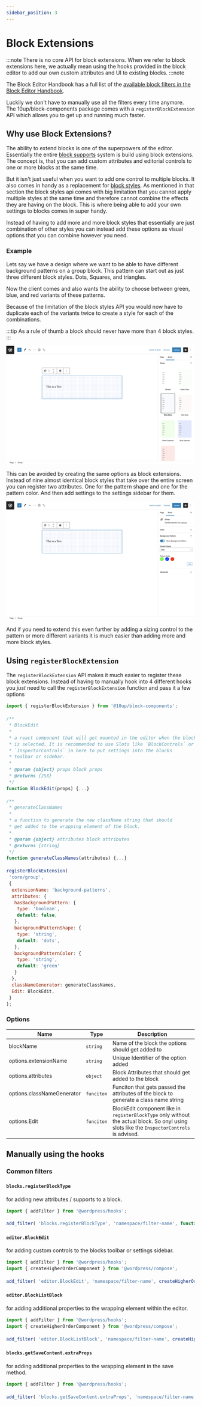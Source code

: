 ```yaml
---
sidebar_position: 3
---
```


# Block Extensions

:::note
There is no core API for block extensions. When we refer to block extensions here, we actually mean using the hooks provided in the block editor to add our own custom attributes and UI to existing blocks.
:::note

The Block Editor Handbook has a full list of the [available block filters in the Block Editor Handbook](https://developer.wordpress.org/block-editor/reference-guides/filters/block-filters/).

Luckily we don't have to manually use all the filters every time anymore. The 10up/block-components package comes with a `registerBlockExtension` API which allows you to get up and running much faster.

## Why use Block Extensions?

The ability to extend blocks is one of the superpowers of the editor. Essentially the entire [block supports](./block-supports.md) system is build using block extensions. The concept is, that you can add custom attributes and editorial controls to one or more blocks at the same time.

But it isn't just useful when you want to add one control to multiple blocks. It also comes in handy as a replacement for [block styles](./block-styles.md). As mentioned in that section the block styles api comes with big limitation that you cannot apply multiple styles at the same time and therefore cannot combine the effects they are having on the block. This is where being able to add your own settings to blocks comes in super handy.

Instead of having to add more and more block styles that essentially are just combination of other styles you can instead add these options as visual options that you can combine however you need.

### Example

Lets say we have a design where we want to be able to have different background patterns on a group block. This pattern can start out as just three different block styles. Dots, Squares, and triangles.

Now the client comes and also wants the ability to choose between green, blue, and red variants of these patterns.

Because of the limitation of the block styles API you would now have to duplicate each of the variants twice to create a style for each of the combinations.

:::tip
As a rule of thumb a block should never have more than 4 block styles.
:::

![Block Editor with the settings sidebar open. The entire sidebar is filled with block styles](../../static//img/block-extenstions-before.png)

This can be avoided by creating the same options as block extensions. Instead of nine almost identical block styles that take over the entire screen you can register two attributes. One for the pattern shape and one for the pattern color. And then add settings to the settings sidebar for them.

![Block Editor with the settings sidebar open. The re are two new settings that replace the style variations. A toggle and a dropdown](../../static//img/block-extenstions-after.png)

And if you need to extend this even further by adding a sizing control to the pattern or more different variants it is much easier than adding more and more block styles.

## Using `registerBlockExtension`

The `registerBlockExtension` API makes it much easier to register these block extensions. Instead of having to manually hook into 4 different hooks you _just_ need to call the `registerBlockExtension` function and pass it a few options

```js
import { registerBlockExtension } from '@10up/block-components';

/**
 * BlockEdit
 *
 * a react component that will get mounted in the editor when the block
 * is selected. It is recommended to use Slots like `BlockControls` or
 * `InspectorControls` in here to put settings into the blocks
 * toolbar or sidebar.
 *
 * @param {object} props block props
 * @returns {JSX}
 */
function BlockEdit(props) {...}

/**
 * generateClassNames
 *
 * a function to generate the new className string that should
 * get added to the wrapping element of the block.
 *
 * @param {object} attributes block attributes
 * @returns {string}
 */
function generateClassNames(attributes) {...}

registerBlockExtension(
 'core/group',
 {
  extensionName: 'background-patterns',
  attributes: {
   hasBackgroundPattern: {
    type: 'boolean',
    default: false,
   },
   backgroundPatternShape: {
    type: 'string',
    default: 'dots',
   },
   backgroundPatternColor: {
    type: 'string',
    default: 'green'
   }
  },
  classNameGenerator: generateClassNames,
  Edit: BlockEdit,
 }
);
```

### Options

| Name                       | Type       | Description                                       |
|----------------------------|------------|---------------------------------------------------|
| blockName                  | `string`   | Name of the block the options should get added to |
| options.extensionName      | `string`   | Unique Identifier of the option added    |
| options.attributes         | `object`   | Block Attributes that should get added to the block |
| options.classNameGenerator | `funciton` | Funciton that gets passed the attributes of the block to generate a class name string |
| options.Edit               | `funciton` | BlockEdit component like in `registerBlockType` only without the actual block. So onyl using slots like the `InspectorControls` is advised. |

## Manually using the hooks

### Common filters

#### `blocks.registerBlockType`

for adding new attributes / supports to a block.

```js
import { addFilter } from '@wordpress/hooks';

add_filter( 'blocks.registerBlockType', 'namespace/filter-name', function(settings, name) {...} );
```

#### `editor.BlockEdit`

for adding custom controls to the blocks toolbar or settings sidebar.

```js
import { addFilter } from '@wordpress/hooks';
import { createHigherOrderComponent } from '@wordpress/compose';

add_filter( 'editor.BlockEdit', 'namespace/filter-name', createHigherOrderComponent((BlockEdit) => {...}) );
```

#### `editor.BlockListBlock`

for adding additional properties to the wrapping element within the editor.

```js
import { addFilter } from '@wordpress/hooks';
import { createHigherOrderComponent } from '@wordpress/compose';

add_filter( 'editor.BlockListBlock', 'namespace/filter-name', createHigherOrderComponent((BlockList) => {...}) );
```

#### `blocks.getSaveContent.extraProps`

for adding additional properties to the wrapping element in the save method.

```js
import { addFilter } from '@wordpress/hooks';

add_filter( 'blocks.getSaveContent.extraProps', 'namespace/filter-name', function(props, block, attributes) {...} );
```

